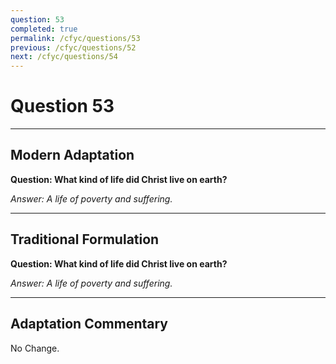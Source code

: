 ```yaml
---
question: 53
completed: true
permalink: /cfyc/questions/53
previous: /cfyc/questions/52
next: /cfyc/questions/54
---
```

# Question 53

---
## Modern Adaptation
**Question: What kind of life did Christ live on earth?**

*Answer: A life of poverty and suffering.*

---
## Traditional Formulation
**Question: What kind of life did Christ live on earth?**

*Answer: A life of poverty and suffering.*

---
## Adaptation Commentary
No Change.